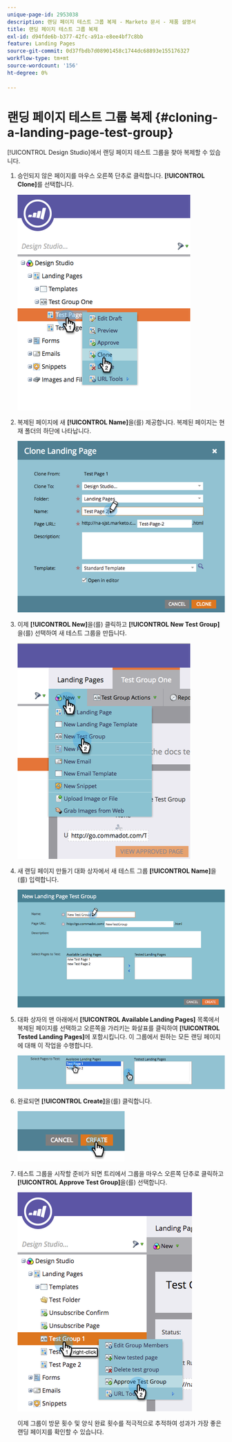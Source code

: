 ```yaml
---
unique-page-id: 2953038
description: 랜딩 페이지 테스트 그룹 복제 - Marketo 문서 - 제품 설명서
title: 랜딩 페이지 테스트 그룹 복제
exl-id: d94fde6b-b377-42fc-a91a-e8ee4bf7c8bb
feature: Landing Pages
source-git-commit: 0d37fbdb7d08901458c1744dc68893e155176327
workflow-type: tm+mt
source-wordcount: '156'
ht-degree: 0%

---
```


# 랜딩 페이지 테스트 그룹 복제 {#cloning-a-landing-page-test-group}

[!UICONTROL Design Studio]에서 랜딩 페이지 테스트 그룹을 찾아 복제할 수 있습니다.

1. 승인되지 않은 페이지를 마우스 오른쪽 단추로 클릭합니다. **[!UICONTROL Clone]**&#x200B;를 선택합니다.

   ![](assets/image2015-4-27-15-3a11-3a24.png)

1. 복제된 페이지에 새 **[!UICONTROL Name]**&#x200B;을(를) 제공합니다. 복제된 페이지는 현재 폴더의 하단에 나타납니다.

   ![](assets/image2015-4-27-16-3a10-3a10.png)

1. 이제 **[!UICONTROL New]**&#x200B;을(를) 클릭하고 **[!UICONTROL New Test Group]**&#x200B;을(를) 선택하여 새 테스트 그룹을 만듭니다.

   ![](assets/image2015-4-27-15-3a49-3a54.png)

1. 새 랜딩 페이지 만들기 대화 상자에서 새 테스트 그룹 **[!UICONTROL Name]**&#x200B;을(를) 입력합니다.

   ![](assets/image2015-4-27-15-3a58-3a13.png)

1. 대화 상자의 맨 아래에서 **[!UICONTROL Available Landing Pages]** 목록에서 복제된 페이지를 선택하고 오른쪽을 가리키는 화살표를 클릭하여 **[!UICONTROL Tested Landing Pages]**&#x200B;에 포함시킵니다. 이 그룹에서 원하는 모든 랜딩 페이지에 대해 이 작업을 수행합니다.

   ![](assets/image2015-4-27-16-3a3-3a22.png)

1. 완료되면 **[!UICONTROL Create]**&#x200B;을(를) 클릭합니다.

   ![](assets/image2015-4-27-16-3a7-3a50.png)

1. 테스트 그룹을 시작할 준비가 되면 트리에서 그룹을 마우스 오른쪽 단추로 클릭하고 **[!UICONTROL Approve Test Group]**&#x200B;을(를) 선택합니다.

   ![](assets/image2015-4-27-16-3a19-3a10.png)

   이제 그룹이 방문 횟수 및 양식 완료 횟수를 적극적으로 추적하여 성과가 가장 좋은 랜딩 페이지를 확인할 수 있습니다.
